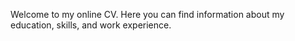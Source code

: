 Welcome to my online CV. Here you can find information about my education, skills, and work experience.